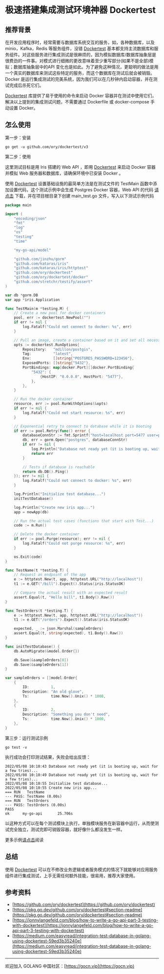# 极速搭建集成测试环境神器 Dockertest

## 推荐背景

在开发应用程序时，经常需要与数据库系统交互的服务，如，各种数据库，以及 minio，Kafka，Redis
等服务组件，没错 [Dockertest](https://github.com/ory/dockertest)
基本都支持主流数据库和服务组件。对这些服务进行集成测试是很麻烦的，因为模拟数据库/数据库抽象层是很费劲的一件事。对模式进行细微的更改意味着至少重写部分(如果不是全部)模拟；数据库抽象层中的API
变化也是如此。为了避免这种情况，更聪明的做法是用一个真实的数据库来测试这些特定的服务，而这个数据库在测试后就会被销毁。Docker
是运行集成测试的完美系统，因为我们可以在几秒钟内启动容器，并在测试完成后杀死它们。

[Dockertest](https://github.com/ory/dockertest) 库提供了易于使用的命令来启动 Docker 容器并在测试中使用它们，解决以上提到的集成测试问题，不需要通过 Dockerfile 或
docker-compose 手动设置 Docker。

## 怎么使用

第一步：安装

```shell
go get -u github.com/ory/dockertest/v3
```

第二步：使用

这里测试目标是用 Iris 搭建的 Web API ，即用  [Dockertest](https://github.com/ory/dockertest)  来启动 Docker 容器并模拟 Web 服务器和数据库，请确保环境中已安装
Docker 。

使用  [Dockertest](https://github.com/ory/dockertest)  设置基础设施的最简单方法是在测试文件的 TestMain 函数中添加设置代码，这个测试示例中会生成 Postgres Docker
容器，Web API
的代码 [请点击](https://codeload.github.com/jonnylangefeld/go-api-base-project/zip/refs/tags/part-2) 下载，并在项目根目录下创建
main_test.go 文件，写入以下测试示例代码

```go
package main

import (
	"encoding/json"
	"fmt"
	"log"
	"os"
	"testing"
	"time"

	"my-go-api/model"

	"github.com/jinzhu/gorm"
	"github.com/kataras/iris"
	"github.com/kataras/iris/httptest"
	"github.com/ory/dockertest"
	"github.com/ory/dockertest/docker"
	"github.com/stretchr/testify/assert"
)

var db *gorm.DB
var app *iris.Application

func TestMain(m *testing.M) {
	// Create a new pool for docker containers
	pool, err := dockertest.NewPool("")
	if err != nil {
		log.Fatalf("Could not connect to docker: %s", err)
	}

	// Pull an image, create a container based on it and set all necessary parameters
	opts := dockertest.RunOptions{
		Repository:   "mdillon/postgis",
		Tag:          "latest",
		Env:          []string{"POSTGRES_PASSWORD=123456"},
		ExposedPorts: []string{"5432"},
		PortBindings: map[docker.Port][]docker.PortBinding{
			"5432": {
				{HostIP: "0.0.0.0", HostPort: "5477"},
			},
		},
	}

	// Run the docker container
	resource, err := pool.RunWithOptions(&opts)
	if err != nil {
		log.Fatalf("Could not start resource: %s", err)
	}

	// Exponential retry to connect to database while it is booting
	if err := pool.Retry(func() error {
		databaseConnStr := fmt.Sprintf("host=localhost port=5477 user=postgres dbname=postgres password=123456 sslmode=disable")
		db, err = gorm.Open("postgres", databaseConnStr)
		if err != nil {
			log.Println("Database not ready yet (it is booting up, wait for a few tries)...")
			return err
		}

		// Tests if database is reachable
		return db.DB().Ping()
	}); err != nil {
		log.Fatalf("Could not connect to docker: %s", err)
	}

	log.Println("Initialize test database...")
	initTestDatabase()

	log.Println("Create new iris app...")
	app = newApp(db)

	// Run the actual test cases (functions that start with Test...)
	code := m.Run()

	// Delete the docker container
	if err := pool.Purge(resource); err != nil {
		log.Fatalf("Could not purge resource: %s", err)
	}

	os.Exit(code)
}

func TestName(t *testing.T) {
	// Request an endpoint of the app
	e := httptest.New(t, app, httptest.URL("http://localhost"))
	t1 := e.GET("/bill").Expect().Status(iris.StatusOK)

	// Compare the actual result with an expected result
	assert.Equal(t, "Hello bill", t1.Body().Raw())
}

func TestOrders(t *testing.T) {
	e := httptest.New(t, app, httptest.URL("http://localhost"))
	t1 := e.GET("/orders").Expect().Status(iris.StatusOK)

	expected, _ := json.Marshal(sampleOrders)
	assert.Equal(t, string(expected), t1.Body().Raw())
}

func initTestDatabase() {
	db.AutoMigrate(&model.Order{})

	db.Save(&sampleOrders[0])
	db.Save(&sampleOrders[1])
}

var sampleOrders = []model.Order{
	{
		ID:          1,
		Description: "An old glove",
		Ts:          time.Now().Unix() * 1000,
	},
	{
		ID:          2,
		Description: "Something you don't need",
		Ts:          time.Now().Unix() * 1000,
	},
}
```

第三步：运行测试示例

```shell
go test -v
```

执行成功会打印测试结果，失败会给出反馈：

```shell
2022/05/08 10:10:43 Database not ready yet (it is booting up, wait for a few tries)...
2022/05/08 10:10:49 Database not ready yet (it is booting up, wait for a few tries)...
2022/05/08 10:10:55 Initialize test database...
2022/05/08 10:10:55 Create new iris app...
=== RUN   TestName
--- PASS: TestName (0.00s)
=== RUN   TestOrders
--- PASS: TestOrders (0.00s)
PASS
ok      my-go-api       25.706s
```

以这种方式可以在每个测试模块上执行，单独模块服务在新容器中运行，从而使测试完全独立，测试完即可销毁容器，就好像什么都没发生一样。

更多示例[请点击](https://github.com/ory/dockertest/tree/v3/examples)阅读

## 总结

使用  [Dockertest](https://github.com/ory/dockertest) 可以在不修改业务逻辑或者服务模式的情况下就能够对应用服务组件进行集成测试，上手无需任何额外技能，很易用，推荐大家使用。

## 参考资料

* [https://github.com/ory/dockertest](https://github.com/ory/dockertest)
* [https://pkg.go.dev/github.com/ory/dockertest#section-readme](https://pkg.go.dev/github.com/ory/dockertest#section-readme)
* [https://jonnylangefeld.com/blog/how-to-write-a-go-api-part-3-testing-with-dockertest](https://jonnylangefeld.com/blog/how-to-write-a-go-api-part-3-testing-with-dockertest)
* [https://medium.com/easyread/integration-test-database-in-golang-using-dockertest-59ed3b35240e](https://medium.com/easyread/integration-test-database-in-golang-using-dockertest-59ed3b35240e)

---

欢迎加入 GOLANG 中国社区：[https://gocn.vip](https://gocn.vip)
